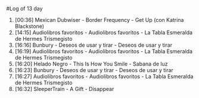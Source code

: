 #Log of 13 day

1. [00:36] Mexican Dubwiser - Border Frequency - Get Up (con Katrina Blackstone)
1. [14:15] Audiolibros favoritos - Audiolibros favoritos - La Tabla Esmeralda de Hermes Trismegisto
1. [16:16] Bunbury - Deseos de usar y tirar - Deseos de usar y tirar
1. [16:19] Audiolibros favoritos - Audiolibros favoritos - La Tabla Esmeralda de Hermes Trismegisto
1. [16:20] Helado Negro - This Is How You Smile - Sabana de luz
1. [16:23] Bunbury - Deseos de usar y tirar - Deseos de usar y tirar
1. [16:27] Audiolibros favoritos - Audiolibros favoritos - La Tabla Esmeralda de Hermes Trismegisto
1. [16:32] SleeperTrain - A Gift - Disappear

